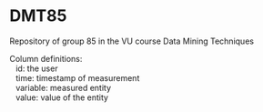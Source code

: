 # DMT85
Repository of group 85 in the VU course Data Mining Techniques

Column definitions:\
&ensp; id: the user\
&ensp; time: timestamp of measurement\
&ensp; variable: measured entity\
&ensp; value: value of the entity
